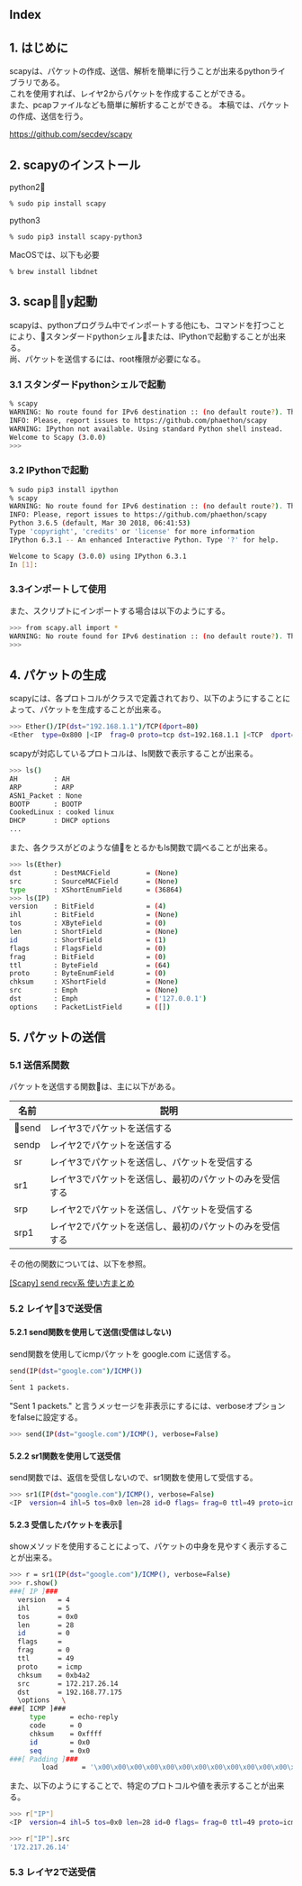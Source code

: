 ## Index

## 1. はじめに
scapyは、パケットの作成、送信、解析を簡単に行うことが出来るpythonライブラリである。  
これを使用すれば、レイヤ2からパケットを作成することができる。  
また、pcapファイルなども簡単に解析することができる。
本稿では、パケットの作成、送信を行う。  

https://github.com/secdev/scapy


## 2. scapyのインストール
python2
```
% sudo pip install scapy
```

python3
```
% sudo pip3 install scapy-python3
```

MacOSでは、以下も必要
```
% brew install libdnet
```

## 3. scapy起動
scapyは、pythonプログラム中でインポートする他にも、コマンドを打つことにより、スタンダードpythonシェルまたは、IPythonで起動することが出来る。  
尚、パケットを送信するには、root権限が必要になる。  


### 3.1 スタンダードpythonシェルで起動
```sh
% scapy
WARNING: No route found for IPv6 destination :: (no default route?). This affects only IPv6
INFO: Please, report issues to https://github.com/phaethon/scapy
WARNING: IPython not available. Using standard Python shell instead.
Welcome to Scapy (3.0.0)
>>>
```

### 3.2 IPythonで起動
```sh
% sudo pip3 install ipython
% scapy
WARNING: No route found for IPv6 destination :: (no default route?). This affects only IPv6
INFO: Please, report issues to https://github.com/phaethon/scapy
Python 3.6.5 (default, Mar 30 2018, 06:41:53)
Type 'copyright', 'credits' or 'license' for more information
IPython 6.3.1 -- An enhanced Interactive Python. Type '?' for help.

Welcome to Scapy (3.0.0) using IPython 6.3.1
In [1]:
```

### 3.3インポートして使用
また、スクリプトにインポートする場合は以下のようにする。  
```sh
>>> from scapy.all import *
WARNING: No route found for IPv6 destination :: (no default route?). This affects only IPv6
>>>
```

## 4. パケットの生成

scapyには、各プロトコルがクラスで定義されており、以下のようにすることによって、パケットを生成することが出来る。  

```sh
>>> Ether()/IP(dst="192.168.1.1")/TCP(dport=80)
<Ether  type=0x800 |<IP  frag=0 proto=tcp dst=192.168.1.1 |<TCP  dport=http |>>>
```

scapyが対応しているプロトコルは、ls関数で表示することが出来る。  

```sh
>>> ls()
AH         : AH
ARP        : ARP
ASN1_Packet : None
BOOTP      : BOOTP
CookedLinux : cooked linux
DHCP       : DHCP options
...
```

また、各クラスがどのような値をとるかもls関数で調べることが出来る。  

```sh
>>> ls(Ether)
dst        : DestMACField         = (None)
src        : SourceMACField       = (None)
type       : XShortEnumField      = (36864)
>>> ls(IP)
version    : BitField             = (4)
ihl        : BitField             = (None)
tos        : XByteField           = (0)
len        : ShortField           = (None)
id         : ShortField           = (1)
flags      : FlagsField           = (0)
frag       : BitField             = (0)
ttl        : ByteField            = (64)
proto      : ByteEnumField        = (0)
chksum     : XShortField          = (None)
src        : Emph                 = (None)
dst        : Emph                 = ('127.0.0.1')
options    : PacketListField      = ([])
```


## 5. パケットの送信

### 5.1 送信系関数
パケットを送信する関数は、主に以下がある。  

| 名前  | 説明                                                    |
| ----- | ------------------------------------------------------- |
| send | レイヤ3でパケットを送信する                             |
| sendp | レイヤ2でパケットを送信する                             |
| sr    | レイヤ3でパケットを送信し、パケットを受信する           |
| sr1   | レイヤ3でパケットを送信し、最初のパケットのみを受信する |
| srp   | レイヤ2でパケットを送信し、パケットを受信する           |
| srp1  | レイヤ2でパケットを送信し、最初のパケットのみを受信する |

その他の関数については、以下を参照。  

[[Scapy] send recv系 使い方まとめ](http://python.zombie-hunting-club.com/entry/2018/04/18/112124)

### 5.2 レイヤ3で送受信
#### 5.2.1 send関数を使用して送信(受信はしない)
send関数を使用してicmpパケットを google.com に送信する。
```sh
send(IP(dst="google.com")/ICMP())
.
Sent 1 packets.
```

"Sent 1 packets." と言うメッセージを非表示にするには、verboseオプションをfalseに設定する。
```sh
>>> send(IP(dst="google.com")/ICMP(), verbose=False)
```

#### 5.2.2 sr1関数を使用して送受信
send関数では、返信を受信しないので、sr1関数を使用して受信する。

```sh
>>> sr1(IP(dst="google.com")/ICMP(), verbose=False)
<IP  version=4 ihl=5 tos=0x0 len=28 id=0 flags= frag=0 ttl=49 proto=icmp chksum=0xb4a2 src=172.217.26.14 dst=192.168.77.175 options=[] |<ICMP  type=echo-reply code=0 chksum=0xffff id=0x0 seq=0x0 |<Padding  load='\x00\x00\x00\x00\x00\x00\x00\x00\x00\x00\x00\x00\x00\x00\x00\x00\x00\x00' |>>>
```

#### 5.2.3 受信したパケットを表示
showメソッドを使用することによって、パケットの中身を見やすく表示することが出来る。
```sh
>>> r = sr1(IP(dst="google.com")/ICMP(), verbose=False)
>>> r.show()
###[ IP ]###
  version   = 4
  ihl       = 5
  tos       = 0x0
  len       = 28
  id        = 0
  flags     =
  frag      = 0
  ttl       = 49
  proto     = icmp
  chksum    = 0xb4a2
  src       = 172.217.26.14
  dst       = 192.168.77.175
  \options   \
###[ ICMP ]###
     type      = echo-reply
     code      = 0
     chksum    = 0xffff
     id        = 0x0
     seq       = 0x0
###[ Padding ]###
        load      = '\x00\x00\x00\x00\x00\x00\x00\x00\x00\x00\x00\x00\x00\x00\x00\x00\x00\x00'
```

また、以下のようにすることで、特定のプロトコルや値を表示することが出来る。
```sh
>>> r["IP"]
<IP  version=4 ihl=5 tos=0x0 len=28 id=0 flags= frag=0 ttl=49 proto=icmp chksum=0xb4a2 src=172.217.26.14 dst=192.168.77.175 options=[] |<ICMP  type=echo-reply code=0 chksum=0xffff id=0x0 seq=0x0 |<Padding  load='\x00\x00\x00\x00\x00\x00\x00\x00\x00\x00\x00\x00\x00\x00\x00\x00\x00\x00' |>>>

>>> r["IP"].src
'172.217.26.14'
```

### 5.3 レイヤ2で送受信
